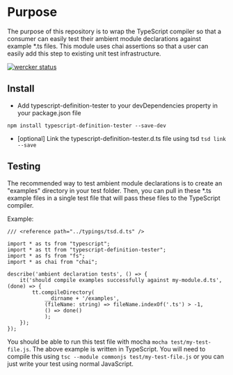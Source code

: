 # Purpose

The purpose of this repository is to wrap the TypeScript compiler so that a consumer can easily test their ambient module declarations against example *.ts files.
This module uses chai assertions so that a user can easily add this step to existing unit test infrastructure.

[![wercker status](https://app.wercker.com/status/2ad0ff2e7585e4ff41477e6b6876acad/m "wercker status")](https://app.wercker.com/project/bykey/2ad0ff2e7585e4ff41477e6b6876acad)

## Install

* Add typescript-definition-tester to your devDependencies property in your package.json file
```
npm install typescript-definition-tester --save-dev
```
* [optional] Link the typescript-definition-tester.d.ts file using tsd `tsd link --save`

## Testing

The recommended way to test ambient module declarations is to create an "examples" directory in your test folder. Then, you can pull in these *.ts example files 
in a single test file that will pass these files to the TypeScript compiler.

Example:

```
/// <reference path="../typings/tsd.d.ts" />

import * as ts from "typescript";
import * as tt from "typescript-definition-tester";
import * as fs from "fs";
import * as chai from "chai";

describe('ambient declaration tests', () => {
    it('should compile examples successfully against my-module.d.ts', (done) => {
        tt.compileDirectory(
            __dirname + '/examples',
            (fileName: string) => fileName.indexOf('.ts') > -1,
            () => done()
            );
    });
});
```

You should be able to run this test file with mocha `mocha test/my-test-file.js`. The above example is written in TypeScript. You will need to compile this using `tsc --module commonjs test/my-test-file.js` or you can just write your test using normal JavaScript.